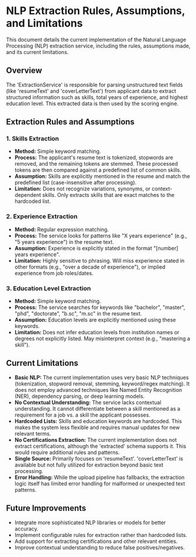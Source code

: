 # NLP Extraction Rules, Assumptions, and Limitations

This document details the current implementation of the Natural Language Processing (NLP) extraction service, including the rules, assumptions made, and its current limitations.

## Overview

The \'ExtractionService\' is responsible for parsing unstructured text fields (like \'resumeText\' and \'coverLetterText\') from applicant data to extract structured information such as skills, total years of experience, and highest education level. This extracted data is then used by the scoring engine.

## Extraction Rules and Assumptions

### 1. Skills Extraction
- **Method:** Simple keyword matching.
- **Process:** The applicant\'s resume text is tokenized, stopwords are removed, and the remaining tokens are stemmed. These processed tokens are then compared against a predefined list of common skills.
- **Assumption:** Skills are explicitly mentioned in the resume and match the predefined list (case-insensitive after processing).
- **Limitation:** Does not recognize variations, synonyms, or context-dependent skills. Only extracts skills that are exact matches to the hardcoded list.

### 2. Experience Extraction
- **Method:** Regular expression matching.
- **Process:** The service looks for patterns like "X years experience" (e.g., "5 years experience") in the resume text.
- **Assumption:** Experience is explicitly stated in the format "[number] years experience".
- **Limitation:** Highly sensitive to phrasing. Will miss experience stated in other formats (e.g., "over a decade of experience"), or implied experience from job roles/dates.

### 3. Education Level Extraction
- **Method:** Simple keyword matching.
- **Process:** The service searches for keywords like "bachelor", "master", "phd", "doctorate", "b.sc", "m.sc" in the resume text.
- **Assumption:** Education levels are explicitly mentioned using these keywords.
- **Limitation:** Does not infer education levels from institution names or degrees not explicitly listed. May misinterpret context (e.g., "mastering a skill").

## Current Limitations

- **Basic NLP:** The current implementation uses very basic NLP techniques (tokenization, stopword removal, stemming, keyword/regex matching). It does not employ advanced techniques like Named Entity Recognition (NER), dependency parsing, or deep learning models.
- **No Contextual Understanding:** The service lacks contextual understanding. It cannot differentiate between a skill mentioned as a requirement for a job vs. a skill the applicant possesses.
- **Hardcoded Lists:** Skills and education keywords are hardcoded. This makes the system less flexible and requires manual updates for new relevant terms.
- **No Certifications Extraction:** The current implementation does not extract certifications, although the \'extracted\' schema supports it. This would require additional rules and patterns.
- **Single Source:** Primarily focuses on \'resumeText\'. \'coverLetterText\' is available but not fully utilized for extraction beyond basic text processing.
- **Error Handling:** While the upload pipeline has fallbacks, the extraction logic itself has limited error handling for malformed or unexpected text patterns.

## Future Improvements

- Integrate more sophisticated NLP libraries or models for better accuracy.
- Implement configurable rules for extraction rather than hardcoded lists.
- Add support for extracting certifications and other relevant entities.
- Improve contextual understanding to reduce false positives/negatives.


